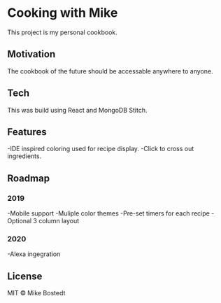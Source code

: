 # Cooking with Mike

This project is my personal cookbook.

## Motivation

The cookbook of the future should be accessable anywhere to anyone. 

## Tech

This was build using React and MongoDB Stitch.

## Features

-IDE inspired coloring used for recipe display.
-Click to cross out ingredients.

## Roadmap

### 2019
-Mobile support
-Muliple color themes
-Pre-set timers for each recipe
-Optional 3 column layout

### 2020
-Alexa ingegration

## License

MIT © Mike Bostedt
